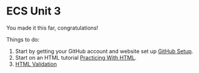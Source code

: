 # ECS Unit 3

You made it this far, congratulations!

Things to do:

1. Start by getting your GitHub account and website set up [GitHub Setup](https://github.com/DouglasUrner/ECS-Unit-3/blob/master/01%20-%20GitHub%20Setup.md).
2. Start on an HTML tutorial [Practicing With HTML](https://github.com/DouglasUrner/ECS-Unit-3/blob/master/02%20-%20Practicing%20With%20HTML.md).
3. [HTML Validation](https://github.com/DouglasUrner/ECS-Unit-3/blob/master/03%20-%20Validating%20HTML.md)
